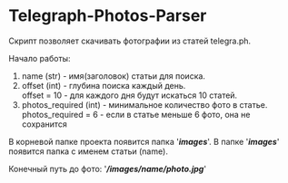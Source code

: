 # Telegraph-Photos-Parser

Скрипт позволяет скачивать фотографии из статей telegra.ph.

Начало работы:
1. name (str) - имя(заголовок) статьи для поиска.  
2. offset (int) - глубина поиска каждый день.  
   offset = 10 - для каждого дня будут искаться 10 статей.
3. photos_required (int) - минимальное количество фото в статье.  
   photos_required = 6 - если в статье меньше 6 фото, она не сохранится

В корневой папке проекта появится папка '<b><i>images</i></b>'.
В папке '<b><i>images</i></b>' появится папка с именем статьи (name).

Конечный путь до фото:
'<b><i>/images/name/photo.jpg</i></b>'
